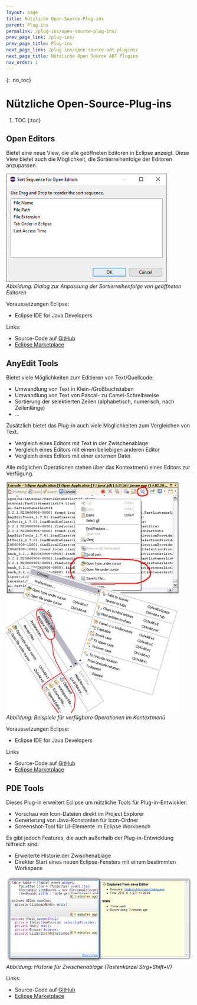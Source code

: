 ```yaml
---
layout: page
title: Nützliche Open-Source-Plug-ins
parent: Plug-ins
permalink: /plug-ins/open-source-plug-ins/
prev_page_link: /plug-ins/
prev_page_title: Plug-ins
next_page_link: /plug-ins/open-source-adt-plugins/
next_page_title: Nützliche Open Source ADT Plugins
nav_order: 1
---
```


{: .no_toc}
# Nützliche Open-Source-Plug-ins

1. TOC
{:toc}

## Open Editors

Bietet eine neue View, die alle geöffneten Editoren in Eclipse anzeigt. Diese View bietet auch die Möglichkeit, die Sortierreihenfolge der Editoren anzupassen.

![](./img/image1.png)  
<span class="img-caption" markdown=1>
*Abbildung: Dialog zur Anpassung der Sortierreihenfolge von geöffneten Editoren*
</span>

Voraussetzungen Eclipse:

- Eclipse IDE for Java Developers

Links:

- Source-Code auf [GitHub](https://github.com/dbickley/OpenEditors)
- [Eclipse Marketplace](https://marketplace.eclipse.org/content/open-editors)

## AnyEdit Tools

Bietet viele Möglichkeiten zum Editieren von Text/Quellcode:

- Umwandlung von Text in Klein-/Großbuchstaben
- Umwandlung von Text von Pascal- zu Camel-Schreibweise
- Sortierung der selektierten Zeilen (alphabetisch, numerisch, nach Zeilenlänge)
- ...

Zusätzlich bietet das Plug-in auch viele Möglichkeiten zum Vergleichen von Text.

- Vergleich eines Editors mit Text in der Zwischenablage
- Vergleich eines Editors mit einem beliebigen anderen Editor
- Vergleich eines Editors mit einer externen Datei

Alle möglichen Operationen stehen über das Kontextmenü eines Editors zur Verfügung.

![](./img/image4.png)  
<span class="img-caption" markdown=1>
*Abbildung: Beispiele für verfügbare Operationen im Kontextmenü*
</span>

Voraussetzungen Eclipse:

- Eclipse IDE for Java Developers

Links

- Source-Code auf [GitHub](https://github.com/iloveeclipse/anyedittools)
- [Eclipse Marketplace](https://marketplace.eclipse.org/content/anyedit-tools)

## PDE Tools 

Dieses Plug-in erweitert Eclipse um nützliche Tools für Plug-in-Entwickler:

- Vorschau von Icon-Dateien direkt im Project Explorer
- Generierung von Java-Konstanten für Icon-Ordner
- Screenshot-Tool für UI-Elemente im Eclipse Workbench

Es gibt jedoch Features, die auch außerhalb der Plug-in-Entwicklung hilfreich sind:

- Erweiterte Historie der Zwischenablage
- Direkter Start eines neuen Eclipse-Fensters mit einem bestimmten Workspace

![](./img/image7.png)  
<span class="img-caption" markdown=1>
*Abbildung: Historie für Zwischenablage (Tastenkürzel Strg+Shift+V)*
</span>

Links:

- Source-Code auf [GitHub](https://github.com/jeeeyul/pde-tools)
- [Eclipse Marketplace](https://marketplace.eclipse.org/content/pde-tools)